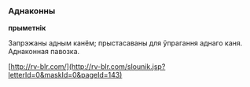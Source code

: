 ### Аднаконны
**прыметнік**

Запрэжаны адным канём; прыстасаваны для ўпрагання аднаго каня. Аднаконная павозка.

<a rel="author">[http://rv-blr.com/](http://rv-blr.com/slounik.jsp?letterId=0&maskId=0&pageId=143)</a>
